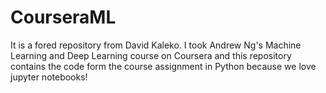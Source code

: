 # CourseraML
It is a fored repository from David Kaleko. 
I took Andrew Ng's Machine Learning and Deep Learning course on Coursera and this repository contains the code form the course assignment in Python because we love jupyter notebooks!
